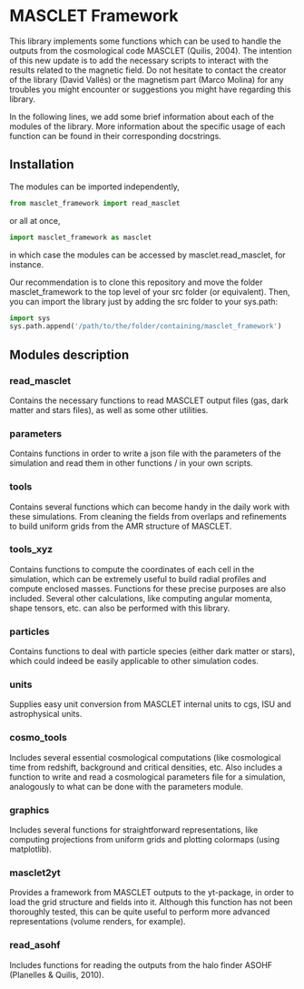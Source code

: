 # MASCLET Framework

This library implements some functions which can be used to handle the outputs from the cosmological code MASCLET (Quilis, 2004). The intention of this new update is to add the necessary scripts to interact with the results related to the magnetic field. Do not hesitate to contact the creator of the library (David Vallés) or the magnetism part (Marco Molina) for any troubles you might encounter or suggestions you might have regarding this library.

In the following lines, we add some brief information about each of the modules of the library. More information about the specific usage of each function can be found in their corresponding docstrings. 

## Installation
The modules can be imported independently,

```python
from masclet_framework import read_masclet
```

or all at once,

```python
import masclet_framework as masclet
```

in which case the modules can be accessed by masclet.read_masclet, for instance.

Our recommendation is to clone this repository and move the folder masclet_framework to the top level of your src folder (or equivalent). Then, you can import the library just by adding the src folder to your sys.path:

```python
import sys
sys.path.append('/path/to/the/folder/containing/masclet_framework')
```

## Modules description

### read_masclet
Contains the necessary functions to read MASCLET output files (gas, dark matter and stars files), as well as some other utilities.

### parameters
Contains functions in order to write a json file with the parameters of the simulation and read them in other functions / in your own scripts.

### tools
Contains several functions which can become handy in the daily work with these simulations. From cleaning the fields from overlaps and refinements to build uniform grids from the AMR structure of MASCLET.

### tools_xyz
Contains functions to compute the coordinates of each cell in the simulation, which can be extremely useful to build radial profiles and compute enclosed masses. Functions for these precise purposes are also included. Several other calculations, like computing angular momenta, shape tensors, etc. can also be performed with this library.

### particles
Contains functions to deal with particle species (either dark matter or stars), which could indeed be easily applicable to other simulation codes. 

### units
Supplies easy unit conversion from MASCLET internal units to cgs, ISU and astrophysical units.

### cosmo_tools
Includes several essential cosmological computations (like cosmological time from redshift, background and critical densities, etc. Also includes a function to write and read a cosmological parameters file for a simulation, analogously to what can be done with the parameters module.

### graphics
Includes several functions for straightforward representations, like computing projections from uniform grids and plotting colormaps (using matplotlib).

### masclet2yt
Provides a framework from MASCLET outputs to the yt-package, in order to load the grid structure and fields into it. Although this function has not been thoroughly tested, this can be quite useful to perform more advanced representations (volume renders, for example). 

### read_asohf
Includes functions for reading the outputs from the halo finder ASOHF (Planelles & Quilis, 2010).
